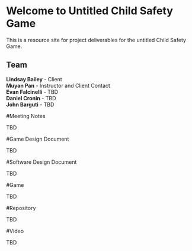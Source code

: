 # Welcome to Untitled Child Safety Game

This is a resource site for project deliverables for the untitled Child Safety Game.

## Team

**Lindsay Bailey** - Client<br/>
**Muyan Pan** - Instructor and Client Contact<br/>
**Evan Falcinelli** - TBD<br/>
**Daniel Cronin** - TBD<br/>
**John Barguti** - TBD

#Meeting Notes

TBD

#Game Design Document

TBD

#Software Design Document

TBD

#Game

TBD

#Repository

TBD

#Video

TBD
